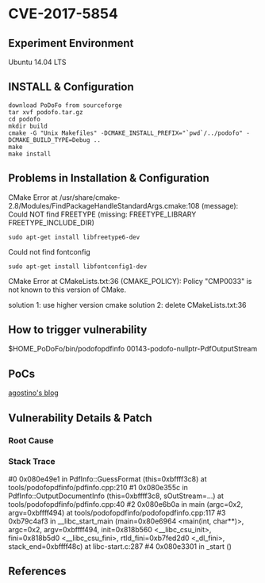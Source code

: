 # CVE-2017-5854

## Experiment Environment
Ubuntu 14.04 LTS

## INSTALL & Configuration
```
download PoDoFo from sourceforge
tar xvf podofo.tar.gz
cd podofo 
mkdir build
cmake -G "Unix Makefiles" -DCMAKE_INSTALL_PREFIX="`pwd`/../podofo" -DCMAKE_BUILD_TYPE=Debug ..
make
make install
```

## Problems in Installation & Configuration
CMake Error at /usr/share/cmake-2.8/Modules/FindPackageHandleStandardArgs.cmake:108 (message):  
  Could NOT find FREETYPE (missing: FREETYPE\_LIBRARY FREETYPE\_INCLUDE\_DIR)  
```
sudo apt-get install libfreetype6-dev
```

Could not find fontconfig
```
sudo apt-get install libfontconfig1-dev
```
CMake Error at CMakeLists.txt:36 (CMAKE\_POLICY):
Policy "CMP0033" is not known to this version of CMake.

solution 1: use higher version cmake
solution 2: delete CMakeLists.txt:36

## How to trigger vulnerability
$HOME\_PoDoFo/bin/podofopdfinfo 00143-podofo-nullptr-PdfOutputStream 

## PoCs
[agostino's blog](https://github.com/asarubbo/poc/blob/master/00143-podofo-nullptr-PdfOutputStream)

## Vulnerability Details & Patch

### Root Cause

### Stack Trace
#0  0x080e49e1 in PdfInfo::GuessFormat (this=0xbffff3c8) at tools/podofopdfinfo/pdfinfo.cpp:210
#1  0x080e355c in PdfInfo::OutputDocumentInfo (this=0xbffff3c8, sOutStream=...) at tools/podofopdfinfo/pdfinfo.cpp:40
#2  0x080e6b0a in main (argc=0x2, argv=0xbffff494) at tools/podofopdfinfo/podofopdfinfo.cpp:117
#3  0xb79c4af3 in __libc_start_main (main=0x80e6964 <main(int, char**)>, argc=0x2, argv=0xbffff494, init=0x818b560 <__libc_csu_init>, fini=0x818b5d0 <__libc_csu_fini>, 
    rtld_fini=0xb7fed2d0 <_dl_fini>, stack_end=0xbffff48c) at libc-start.c:287
#4  0x080e3301 in _start ()

## References
